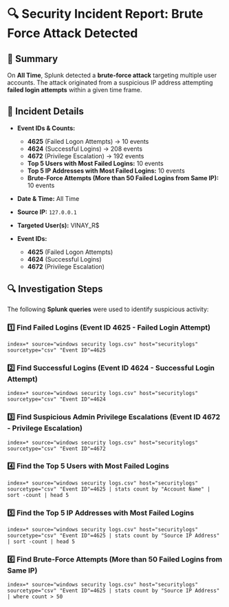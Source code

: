 # 🔍 Security Incident Report: Brute Force Attack Detected

## 📌 Summary  
On **All Time**, Splunk detected a **brute-force attack** targeting multiple user accounts. The attack originated from a suspicious IP address attempting  **failed login attempts** within a given time frame.  

## 🔹 Incident Details
- **Event IDs & Counts:**  
  - **4625** (Failed Logon Attempts) → 10 events  
  - **4624** (Successful Logins) → 208 events  
  - **4672** (Privilege Escalation) → 192 events  
  - **Top 5 Users with Most Failed Logins:** 10 events  
  - **Top 5 IP Addresses with Most Failed Logins:** 10 events  
  - **Brute-Force Attempts (More than 50 Failed Logins from Same IP):** 10 events  
  
- **Date & Time:** All Time  
- **Source IP:** `127.0.0.1`  
- **Targeted User(s):** VINAY_R$  
- **Event IDs:**  
  - **4625** (Failed Logon Attempts)  
  - **4624** (Successful Logins)  
  - **4672** (Privilege Escalation)  

## 🔍 Investigation Steps  
The following **Splunk queries** were used to identify suspicious activity:  

### 1️⃣ **Find Failed Logins (Event ID 4625 - Failed Login Attempt)**  
```spl
index=* source="windows security logs.csv" host="securitylogs" sourcetype="csv" "Event ID"=4625
```

### 2️⃣ **Find Successful Logins (Event ID 4624 - Successful Login Attempt)**  
```spl
index=* source="windows security logs.csv" host="securitylogs" sourcetype="csv" "Event ID"=4624
```

### 3️⃣ **Find Suspicious Admin Privilege Escalations (Event ID 4672 - Privilege Escalation)**  
```spl
index=* source="windows security logs.csv" host="securitylogs" sourcetype="csv" "Event ID"=4672
```

### 4️⃣ **Find the Top 5 Users with Most Failed Logins**  
```spl
index=* source="windows security logs.csv" host="securitylogs" sourcetype="csv" "Event ID"=4625 | stats count by "Account Name" | sort -count | head 5
```

### 5️⃣ **Find the Top 5 IP Addresses with Most Failed Logins**  
```spl
index=* source="windows security logs.csv" host="securitylogs" sourcetype="csv" "Event ID"=4625 | stats count by "Source IP Address" | sort -count | head 5
```

### 6️⃣ **Find Brute-Force Attempts (More than 50 Failed Logins from Same IP)**  
```spl
index=* source="windows security logs.csv" host="securitylogs" sourcetype="csv" "Event ID"=4625 | stats count by "Source IP Address" | where count > 50
```

